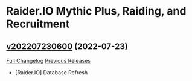 # Raider.IO Mythic Plus, Raiding, and Recruitment

## [v202207230600](https://github.com/RaiderIO/raiderio-addon/tree/v202207230600) (2022-07-23)
[Full Changelog](https://github.com/RaiderIO/raiderio-addon/compare/v202207220600...v202207230600) [Previous Releases](https://github.com/RaiderIO/raiderio-addon/releases)

- [Raider.IO] Database Refresh  
